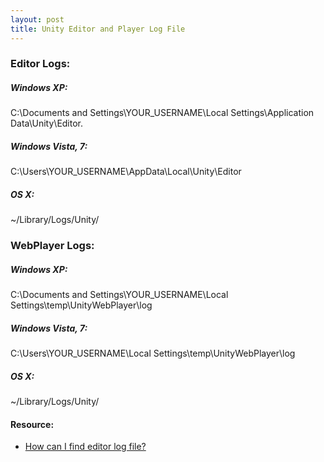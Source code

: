 ```yaml
---
layout: post
title: Unity Editor and Player Log File
---
```


### Editor Logs:

##### Windows XP:
C:\Documents and Settings\YOUR_USERNAME\Local Settings\Application Data\Unity\Editor.

##### Windows Vista, 7:
C:\Users\YOUR_USERNAME\AppData\Local\Unity\Editor

##### OS X:
~/Library/Logs/Unity/

### WebPlayer Logs:

##### Windows XP:
C:\Documents and Settings\YOUR_USERNAME\Local Settings\temp\UnityWebPlayer\log

##### Windows Vista, 7:
C:\Users\YOUR_USERNAME\Local Settings\temp\UnityWebPlayer\log

##### OS X:
~/Library/Logs/Unity/

#### Resource:
* [How can I find editor log file?](http://answers.unity3d.com/questions/9739/how-can-i-find-editor-log-file.html)